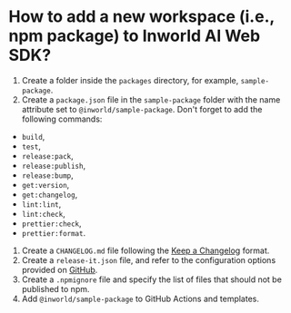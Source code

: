 # How to add a new workspace (i.e., npm package) to Inworld AI Web SDK?

1. Create a folder inside the `packages` directory, for example, `sample-package`.
1. Create a `package.json` file in the `sample-package` folder with the name attribute set to `@inworld/sample-package`. Don't forget to add the following commands:
 - `build`,
 - `test`,
 - `release:pack`,
 - `release:publish`,
 - `release:bump`,
 - `get:version`,
 - `get:changelog`,
 - `lint:lint`,
 - `lint:check`,
 - `prettier:check`,
 - `prettier:format`.
1. Create a `CHANGELOG.md` file following the [Keep a Changelog](https://keepachangelog.com) format.
1. Create a `release-it.json` file, and refer to the configuration options provided on [GitHub](https://github.com/release-it/release-it).
1. Create a `.npmignore` file and specify the list of files that should not be published to npm.
1. Add `@inworld/sample-package` to GitHub Actions and templates.
